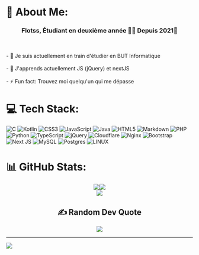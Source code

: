 # 💫 About Me:
### <div align="center">Flotss, Étudiant en deuxième année 👨‍💻 Depuis 2021🚀</div>  
<br>  

<br>
- 🔭 Je suis actuellement en train d'étudier en BUT Informatique<br> <br>
- 🌱 J'apprends actuellement JS (jQuery) et nextJS <br><br>
- ⚡ Fun fact: Trouvez moi quelqu'un qui me dépasse<br>  


# 💻 Tech Stack:
![C](https://img.shields.io/badge/c-%2300599C.svg?style=for-the-badge&logo=c&logoColor=white) ![Kotlin](https://img.shields.io/badge/kotlin-%230095D5.svg?style=for-the-badge&logo=kotlin&logoColor=white) ![CSS3](https://img.shields.io/badge/css3-%231572B6.svg?style=for-the-badge&logo=css3&logoColor=white) ![JavaScript](https://img.shields.io/badge/javascript-%23323330.svg?style=for-the-badge&logo=javascript&logoColor=%23F7DF1E) ![Java](https://img.shields.io/badge/java-%23ED8B00.svg?style=for-the-badge&logo=java&logoColor=white) ![HTML5](https://img.shields.io/badge/html5-%23E34F26.svg?style=for-the-badge&logo=html5&logoColor=white) ![Markdown](https://img.shields.io/badge/markdown-%23000000.svg?style=for-the-badge&logo=markdown&logoColor=white) ![PHP](https://img.shields.io/badge/php-%23777BB4.svg?style=for-the-badge&logo=php&logoColor=white) ![Python](https://img.shields.io/badge/python-3670A0?style=for-the-badge&logo=python&logoColor=ffdd54) ![TypeScript](https://img.shields.io/badge/typescript-%23007ACC.svg?style=for-the-badge&logo=typescript&logoColor=white) ![jQuery](https://img.shields.io/badge/jquery-%230769AD.svg?style=for-the-badge&logo=jquery&logoColor=white) ![Cloudflare](https://img.shields.io/badge/Cloudflare-F38020?style=for-the-badge&logo=Cloudflare&logoColor=white) ![Nginx](https://img.shields.io/badge/nginx-%23009639.svg?style=for-the-badge&logo=nginx&logoColor=white) ![Bootstrap](https://img.shields.io/badge/bootstrap-%23563D7C.svg?style=for-the-badge&logo=bootstrap&logoColor=white) ![Next JS](https://img.shields.io/badge/Next-black?style=for-the-badge&logo=next.js&logoColor=white) ![MySQL](https://img.shields.io/badge/mysql-%2300f.svg?style=for-the-badge&logo=mysql&logoColor=white) ![Postgres](https://img.shields.io/badge/postgres-%23316192.svg?style=for-the-badge&logo=postgresql&logoColor=white) ![LINUX](https://img.shields.io/badge/Linux-FCC624?style=for-the-badge&logo=linux&logoColor=black)
# 📊 GitHub Stats:

<div align="center">
    <div style="display: flex; align-items: center; justify-content: center;">
        <img src="https://github-readme-stats.vercel.app/api?username=Flotss&theme=dark&hide_border=true&include_all_commits=true&count_private=true" />
        <img src="https://github-readme-streak-stats.herokuapp.com/?user=Flotss&theme=dark&hide_border=true" />
    </div>
    <div style="display: flex; align-items: center; justify-content: center;">
        <img src="https://github-readme-stats.vercel.app/api/top-langs/?username=Flotss&theme=dark&hide_border=true&include_all_commits=true&count_private=true&layout=compact" />
    </div>
</div>

<div align="center">
  <h2>✍️ Random Dev Quote</h2>
  <img src="https://quotes-github-readme.vercel.app/api?type=vetical&theme=dark" />
</div>

---
[![](https://visitcount.itsvg.in/api?id=Flotss&icon=8&color=12)](https://visitcount.itsvg.in)
